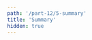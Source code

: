 ```yaml
---
path: '/part-12/5-summary'
title: 'Summary'
hidden: true
---
```


<!-- TODO: todetaan, että tietojenkäsittelytieteilijän yleissivistykseen kuuluu se, että ymmärretään jollain tasolla miten yleisimmät tietorakenteet (arraylist ja hashmap) toimivat; näihin palataan myöhemmin kurssilla tietorakenteet ja algoritmit; sanotaan satunnaisuudesta ja moniulotteisesta tiedosta jotain -->

<quiz id="07af860f-f04b-594c-b574-43b75693efa6"></quiz>